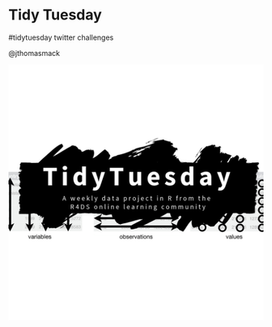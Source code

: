 # Tidy Tuesday
#tidytuesday twitter challenges

@jthomasmack

![Tidy Tuesday Logo](TidyTuesday.jpg)
